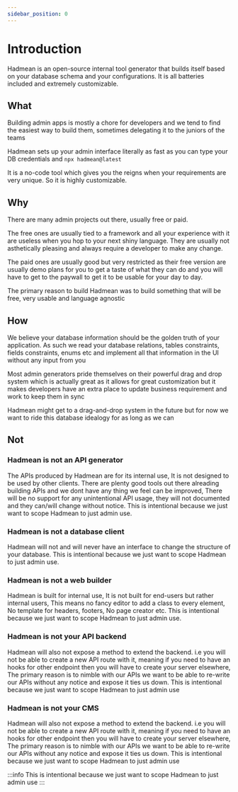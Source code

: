 ```yaml
---
sidebar_position: 0
---
```


# Introduction

Hadmean is an open-source internal tool generator that builds itself based on your database schema and your configurations. It is all batteries included and extremely customizable.


## What
Building admin apps is mostly a chore for developers and we tend to find the easiest way to build them, sometimes delegating it to the juniors of the teams

Hadmean sets up your admin interface literally as fast as you can type your DB credentials and `npx hadmean@latest`

It is a no-code tool which gives you the reigns when your requirements are very unique. So it is highly customizable.

## Why
There are many admin projects out there, usually free or paid.

The free ones are usually tied to a framework and all your experience with it are useless when you hop to your next shiny language. They are usually not asthetically pleasing and always require a developer to make any change.

The paid ones are usually good but very restricted as their free version are usually demo plans for you to get a taste of what they can do and you will have to get to the paywall to get it to be usable for your day to day.

The primary reason to build Hadmean was to build something that will be free, very usable and language agnostic

## How

We believe your database information should be the golden truth of your application. As such we read your database relations, tables constraints, fields constraints, enums etc and implement all that information in the UI without any input from you

Most admin generators pride themselves on their powerful drag and drop system which is actually great as it allows for great customization but it makes developers have an extra place to update business requirement and work to keep them in sync

Hadmean might get to a drag-and-drop system in the future but for now we want to ride this database idealogy for as long as we can

## Not

### Hadmean is not an API generator
The APIs produced by Hadmean are for its internal use, It is not designed to be used by other clients. There are plenty good tools out there alreading building APIs and we dont have any thing we feel can be improved, There will be no support for any unintentional API usage, they will not documented and they can/will change without notice. This is intentional because we just want to scope Hadmean to just admin use.

### Hadmean is not a database client
Hadmean will not and will never have an interface to change the structure of your database. This is intentional because we just want to scope Hadmean to just admin use.

### Hadmean is not a web builder
Hadmean is built for internal use, It is not built for end-users but rather internal users, This means no fancy editor to add a class to every element, No template for headers, footers, No page creator etc. This is intentional because we just want to scope Hadmean to just admin use.

### Hadmean is not your API backend
Hadmean will also not expose a method to extend the backend. i.e you will not be able to create a new API route with it, meaning if you need to have an hooks for other endpoint then you will have to create your server elsewhere, The primary reason is to nimble with our APIs we want to be able to re-write our APIs without any notice and expose it ties us down. This is intentional because we just want to scope Hadmean to just admin use

### Hadmean is not your CMS
Hadmean will also not expose a method to extend the backend. i.e you will not be able to create a new API route with it, meaning if you need to have an hooks for other endpoint then you will have to create your server elsewhere, The primary reason is to nimble with our APIs we want to be able to re-write our APIs without any notice and expose it ties us down. This is intentional because we just want to scope Hadmean to just admin use

:::info
This is intentional because we just want to scope Hadmean to just admin use
:::
